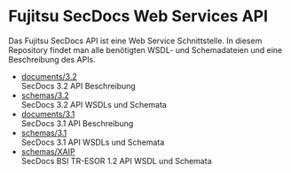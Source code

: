# Fujitsu SecDocs Web Services API
Das Fujitsu SecDocs API ist eine Web Service Schnittstelle. In diesem Repository
findet man alle benötigten WSDL- und Schemadateien und eine Beschreibung des
APIs.

- [documents/3.2](https://github.com/fujitsu-dsps/secdocs/tree/main/documents/3.2)  
  SecDocs 3.2 API Beschreibung
- [schemas/3.2](https://github.com/fujitsu-dsps/secdocs/tree/main/schemas/3.1)  
  SecDocs 3.2 API WSDLs und Schemata
- [documents/3.1](https://github.com/fujitsu-dsps/secdocs/tree/main/documents/3.1)  
  SecDocs 3.1 API Beschreibung
- [schemas/3.1](https://github.com/fujitsu-dsps/secdocs/tree/main/schemas/3.1)  
  SecDocs 3.1 API WSDLs und Schemata
- [schemas/XAIP](https://github.com/fujitsu-dsps/secdocs/tree/main/schemas/XAIP)  
  SecDocs BSI TR-ESOR 1.2 API WSDL und Schemata


